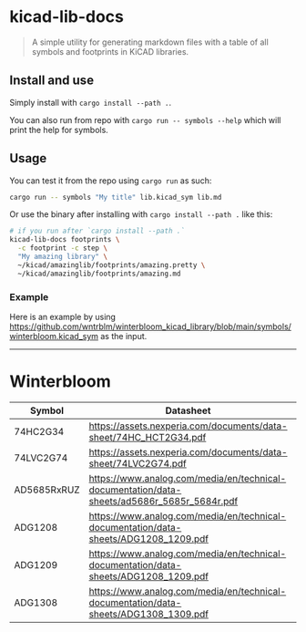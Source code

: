 # kicad-lib-docs

> A simple utility for generating markdown files with a table of all symbols and footprints in KiCAD libraries.

## Install and use

Simply install with `cargo install --path .`.

You can also run from repo with `cargo run -- symbols --help` which will print the help for symbols.


## Usage

You can test it from the repo using `cargo run` as such:

```sh
cargo run -- symbols "My title" lib.kicad_sym lib.md
```
 
Or use the binary after installing with `cargo install --path .` like this:

```sh
# if you run after `cargo install --path .` 
kicad-lib-docs footprints \
  -c footprint -c step \
  "My amazing library" \
  ~/kicad/amazinglib/footprints/amazing.pretty \
  ~/kicad/amazinglib/footprints/amazing.md
```

### Example

Here is an example by using https://github.com/wntrblm/winterbloom_kicad_library/blob/main/symbols/winterbloom.kicad_sym as the input.

---

# Winterbloom


Symbol | Datasheet | Footprint
---|---|---
74HC2G34 | https://assets.nexperia.com/documents/data-sheet/74HC_HCT2G34.pdf | Package_TO_SOT_SMD:SOT-363_SC-70-6
74LVC2G74 | https://assets.nexperia.com/documents/data-sheet/74LVC2G74.pdf | 
AD5685RxRUZ | https://www.analog.com/media/en/technical-documentation/data-sheets/ad5686r_5685r_5684r.pdf | Package_SO:TSSOP-16_4.4x5mm_P0.65mm
ADG1208 | https://www.analog.com/media/en/technical-documentation/data-sheets/ADG1208_1209.pdf | Package_SO:TSSOP-16_4.4x5mm_P0.65mm
ADG1209 | https://www.analog.com/media/en/technical-documentation/data-sheets/ADG1208_1209.pdf | Package_SO:TSSOP-16_4.4x5mm_P0.65mm
ADG1308 | https://www.analog.com/media/en/technical-documentation/data-sheets/ADG1308_1309.pdf | Package_SO:TSSOP-16_4.4x5mm_P0.65mm

